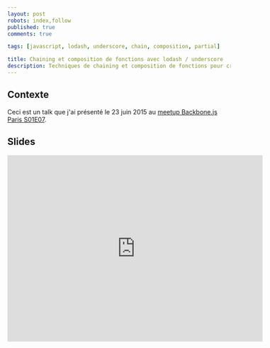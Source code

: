 ```yaml
---
layout: post
robots: index,follow
published: true
comments: true

tags: [javascript, lodash, underscore, chain, composition, partial]

title: Chaining et composition de fonctions avec lodash / underscore
description: Techniques de chaining et composition de fonctions pour créer des pipelines efficaces, le pourquoi du comment.
---
```


## Contexte

Ceci est un talk que j'ai présenté le 23 juin 2015 au [meetup Backbone.js Paris S01E07](http://www.meetup.com/fr/backbone-paris/events/223147435/).

## Slides

<iframe src="https://slides.com/nicoespeon/composition-chaining-lodash/embed" width="576" height="420" scrolling="no" frameborder="0" webkitallowfullscreen mozallowfullscreen allowfullscreen></iframe>
